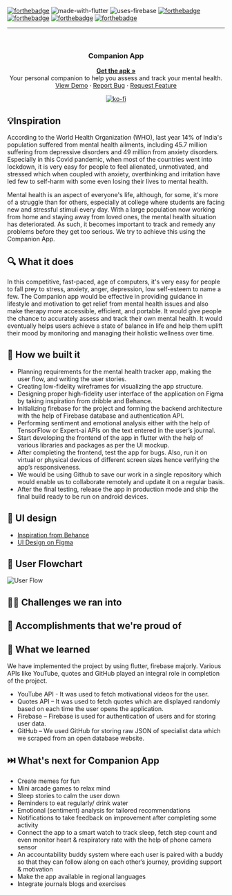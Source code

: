[![forthebadge](https://forthebadge.com/images/badges/open-source.svg)](https://forthebadge.com)
![made-with-flutter](https://user-images.githubusercontent.com/56643117/174646071-95e35f2b-f7f9-4702-90c4-1ee17036fb67.svg)
![uses-firebase](https://user-images.githubusercontent.com/56643117/174646703-f2ffcad6-f2fd-4915-8421-f300a98ae520.svg)
[![forthebadge](https://forthebadge.com/images/badges/built-for-android.svg)](https://forthebadge.com)
[![forthebadge](https://forthebadge.com/images/badges/built-with-love.svg)](https://forthebadge.com)
[![forthebadge](https://forthebadge.com/images/badges/check-it-out.svg)](https://forthebadge.com)
[![forthebadge](https://forthebadge.com/images/badges/built-by-neckbeards.svg)](https://forthebadge.com)

---

<!-- PROJECT LOGO -->

<br />

<p align="center">


  <h3 align="center">Companion App</h3>

  <p align="center">
    <a href="https://github.com/DarkShark-RAz/Companion-App"><strong>Get the apk »</strong></a>
    <br />
    Your personal companion to help you assess and track your mental health.
    <br />
    <a href="https://youtu.be/wsUOIpjCZ2k">View Demo</a>
    ·
    <a href="https://github.com/DarkShark-RAz/Companion-App/issues">Report Bug</a>
    ·
    <a href="https://github.com/DarkShark-RAz/Companion-App/issues">Request Feature</a>
  </p>
</p>

<div align="center">
<a href="https://ko-fi.com/C0C05N7QU">

![ko-fi](https://ko-fi.com/img/githubbutton_sm.svg)

</a>
</div>

## 💡Inspiration

According to the World Health Organization (WHO), last year 14% of India's population suffered from mental health ailments, including 45.7 million suffering from depressive disorders and 49 million from anxiety disorders. Especially in this Covid pandemic, when most of the countries went into lockdown, it is very easy for people to feel alienated, unmotivated, and stressed which when coupled with anxiety, overthinking and irritation have led few to self-harm with some even losing their lives to mental health.

Mental health is an aspect of everyone's life, although, for some, it's more of a struggle than for others, especially at college where students are facing new and stressful stimuli every day. With a large population now working from home and staying away from loved ones, the mental health situation has deteriorated. As such, it becomes important to track and remedy any problems before they get too serious. We try to achieve this using the Companion App.

## 🔍 What it does

In this competitive, fast-paced, age of computers, it's very easy for people to fall prey to stress, anxiety, anger, depression, low self-esteem to name a few. The Companion app would be effective in providing guidance in lifestyle and motivation to get relief from mental health issues and also make therapy more accessible, efficient, and portable. It would give people the chance to accurately assess and track their own mental health. It would eventually helps users achieve a state of balance in life and help them uplift their mood by monitoring and managing their holistic wellness over time.

## 🔧 How we built it

- Planning requirements for the mental health tracker app, making the user flow, and writing the user stories.
- Creating low-fidelity wireframes for visualizing the app structure.
- Designing proper high-fidelity user interface of the application on Figma by taking inspiration from dribble and Behance.
- Initializing firebase for the project and forming the backend architecture with the help of Firebase database and authentication API.
- Performing sentiment and emotional analysis either with the help of TensorFlow or Expert-ai APIs on the text entered in the user’s journal.
- Start developing the frontend of the app in flutter with the help of various libraries and packages as per the UI mockup.
- After completing the frontend, test the app for bugs. Also, run it on virtual or physical devices of different screen sizes hence verifying the app’s responsiveness.
- We would be using Github to save our work in a single repository which would enable us to collaborate remotely and update it on a regular basis.
- After the final testing, release the app in production mode and ship the final build ready to be run on android devices.

## 🎨 UI design

- [Inspiration from Behance](https://www.behance.net/gallery/97708289/Poise-Mental-Health-App)
- [UI Design on Figma](https://www.figma.com/file/H5GR6hwArHUW7beeJ7zrXK/App-UI?node-id=0%3A1)

## 🚀 User Flowchart
![User Flow](https://user-images.githubusercontent.com/56643117/174653057-bf626bb5-d461-4080-a0cb-d187be47e9b6.jpg)

## 🏃‍♂️ Challenges we ran into

## 🏅 Accomplishments that we're proud of

## 🧠 What we learned

We have implemented the project by using flutter, firebase majorly. Various APIs like YouTube, quotes and GitHub played an integral role in completion of the project.

- YouTube API - It was used to fetch motivational videos for the user.
- Quotes API – It was used to fetch quotes which are displayed randomly based on each time the user opens the application.
- Firebase – Firebase is used for authentication of users and for storing user data.
- GitHub – We used GitHub for storing raw JSON of specialist data which we scraped from an open database website.

## ⏭️ What's next for Companion App

- Create memes for fun
- Mini arcade games to relax mind
- Sleep stories to calm the user down
- Reminders to eat regularly/ drink water
- Emotional (sentiment) analysis for tailored recommendations
- Notifications to take feedback on improvement after completing some activity
- Connect the app to a smart watch to track sleep, fetch step count and even monitor heart & respiratory rate with the help of phone camera sensor
- An accountability buddy system where each user is paired with a buddy so that they can follow along on each other’s journey, providing support & motivation
- Make the app available in regional languages
- Integrate journals blogs and exercises
